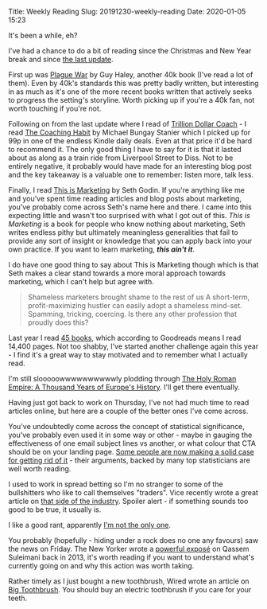Title: Weekly Reading
Slug: 20191230-weekly-reading
Date: 2020-01-05 15:23

It's been a while, eh?

I've had a chance to do a bit of reading since the Christmas and New Year break and since [the last update](https://www.jacquescorbytuech.com/writing/20191209-weekly-reading.html).

First up was [Plague War](https://www.goodreads.com/book/show/42194872-plague-war) by Guy Haley, another 40k book (I've read a lot of them). Even by 40k's standards this was pretty badly written, but interesting in as much as it's one of the more recent books written that actively seeks to progress the setting's storyline. Worth picking up if you're a 40k fan, not worth touching if you're not.

Following on from the last update where I read of [Trillion Dollar Coach](https://www.goodreads.com/book/show/36501797-trillion-dollar-coach) - I read [The Coaching Habit](https://www.goodreads.com/book/show/29342515-the-coaching-habit) by Michael Bungay Stanier which I picked up for 99p in one of the endless Kindle daily deals. Even at that price it'd be hard to recommend it. The only good thing I have to say for it is that it lasted about as along as a train ride from Liverpool Street to Diss. Not to be entirely negative, it probably would have made for an interesting blog post and the key takeaway is a valuable one to remember: listen more, talk less.

Finally, I read [This is Marketing](https://www.goodreads.com/book/show/40549476-this-is-marketing) by Seth Godin. If you're anything like me and you've spent time reading articles and blog posts about marketing, you've probably come across Seth's name here and there. I came into this expecting little and wasn't too surprised with what I got out of this. *This is Marketing* is a book for people who know nothing about marketing, Seth writes endless pithy but ultimately meaningless generalities that fail to provide any sort of insight or knowledge that you can apply back into your own practice. If you want to learn marketing, **_this ain't it_**.

I do have one good thing to say about This is Marketing though which is that Seth makes a clear stand towards a more moral approach towards marketing, which I can't help but agree with.

> Shameless marketers brought shame to the rest of us A short-term, profit-maximizing hustler can easily adopt a shameless mind-set. Spamming, tricking, coercing. Is there any other profession that proudly does this?

Last year I read [45 books](https://www.goodreads.com/user/year_in_books/2019/86396018), which according to Goodreads means I read 14,400 pages. Not too shabby, I've started another challenge again this year - I find it's a great way to stay motivated and to remember what I actually read.

I'm still slooooowwwwwwwwwwly plodding through [The Holy Roman Empire: A Thousand Years of Europe's History](https://www.goodreads.com/book/show/31456148-the-holy-roman-empire). I'll get there eventually.

Having just got back to work on Thursday, I've not had much time to read articles online, but here are a couple of the better ones I've come across.

You've undoubtedly come across the concept of statistical significance, you've probably even used it in some way or other - maybe in gauging the effectiveness of one email subject lines vs another, or what colour that CTA should be on your landing page. [Some people are now making a solid case for getting rid of it](https://qz.com/1729049/the-origins-of-the-concept-of-statistical-significance/) - their arguments, backed by many top statisticians are well worth reading.

I used to work in spread betting so I'm no stranger to some of the bullshitters who like to call themselves "traders". Vice recently wrote a great article on [that side of the industry](https://www.vice.com/en_uk/article/jgexk3/forex-trading-help-tips-make-money-online). Spoiler alert - if something sounds too good to be true, it usually is.

I like a good rant, apparently [I'm not the only one](https://statmodeling.stat.columbia.edu/2020/01/02/why-i-rant/).

You probably (hopefully - hiding under a rock does no one any favours) saw the news on Friday. The New Yorker wrote a [powerful exposé](https://www.newyorker.com/magazine/2013/09/30/the-shadow-commander) on Qassem Suleimani back in 2013, it's worth reading if you want to understand what's currently going on and why this action was worth taking.

Rather timely as I just bought a new toothbrush, Wired wrote an article on [Big Toothbrush](https://www.wired.co.uk/article/electric-toothbrushes-rise). You should buy an electric toothbrush if you care for your teeth.